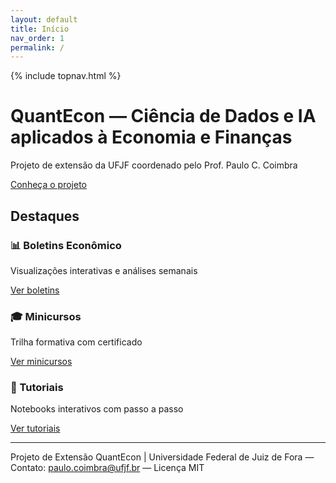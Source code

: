 ```yaml
---
layout: default
title: Início
nav_order: 1
permalink: /
---
```


{% include topnav.html %}

<div class="qe-hero">
  <h1>QuantEcon — Ciência de Dados e IA aplicados à Economia e Finanças</h1>
  <p>Projeto de extensão da UFJF coordenado pelo Prof. Paulo C. Coimbra</p>
  <p><a class="btn btn-primary" href="{{ '/sobre/' | relative_url }}">Conheça o projeto</a></p>
</div>

## Destaques

<div class="qe-cards">
  <div class="qe-card">
    <h3>📊 Boletins Econômico</h3>
    <p>Visualizações interativas e análises semanais</p>
    <p><a class="btn" href="{{ '/produtos/boletins/' | relative_url }}">Ver boletins</a></p>
  </div>
  <div class="qe-card">
    <h3>🎓 Minicursos</h3>
    <p>Trilha formativa com certificado</p>
    <p><a class="btn" href="{{ '/produtos/minicursos/' | relative_url }}">Ver minicursos</a></p>
  </div>
  <div class="qe-card">
    <h3>🧪 Tutoriais</h3>
    <p>Notebooks interativos com passo a passo</p>
    <p><a class="btn" href="{{ '/produtos/tutoriais/' | relative_url }}">Ver tutoriais</a></p>
  </div>
</div>

---

<p class="qe-footer">
  Projeto de Extensão QuantEcon | Universidade Federal de Juiz de Fora — 
  Contato: <a href="mailto:paulo.coimbra@ufjf.br">paulo.coimbra@ufjf.br</a> — Licença MIT
</p>
